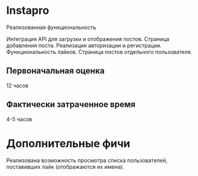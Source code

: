 # Instapro
Реализованная функциональность

Интеграция API для загрузки и отображения постов.
Страница добавления поста.
Реализация авторизации и регистрации.
Функциональность лайков.
Страница постов отдельного пользователя.

## Первоначальная оценка

12 часов

## Фактически затраченное время

4-5 часов

# Дополнительные фичи 

Реализована возможность просмотра списка пользователей, поставивших лайк (отображаются их имена).
